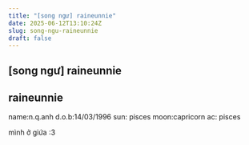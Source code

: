 ```yaml
---
title: "[song ngư] raineunnie"
date: 2025-06-12T13:10:24Z
slug: song-ngu-raineunnie
draft: false
---
```


## [song ngư] raineunnie

## raineunnie

name:n.q.anh
d.o.b:14/03/1996
sun: pisces
moon:capricorn
ac: pisces


mình ở giứa :3